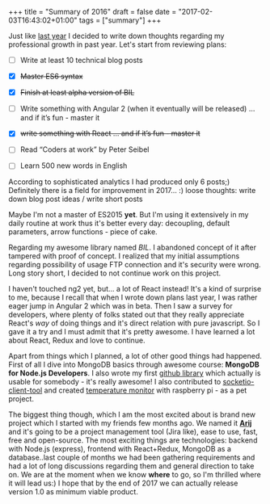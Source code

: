 +++
title = "Summary of 2016"
draft = false
date = "2017-02-03T16:43:02+01:00"
tags = ["summary"]
+++


Just like [last year](http://czytelny.com/post/summary_2015/) I decided to write down thoughts regarding my professional growth in past year. Let's start from reviewing plans:

- [ ] Write at least 10 technical blog posts
- [x] ~~Master ES6 syntax~~
- [x] ~~Finish at least alpha version of BIL~~
- [ ] Write something with Angular 2 (when it eventually will be released) … and if it’s fun - master it
- [x] ~~write something with React … and if it’s fun - master it~~
- [ ] Read “Coders at work” by Peter Seibel
- [ ] Learn 500 new words in English


According to sophisticated analytics I had produced only 6 posts;) Definitely there is a field for improvement in 2017... :) loose thoughts: write down blog post ideas / write short posts 

Maybe I'm not a master of ES2015 **yet**. But I'm using it extensively in my daily routine at work thus it's better every day: decoupling, default parameters, arrow functions - piece of cake.

Regarding my awesome library named *BIL*. I abandoned concept of it after tampered with proof of concept. I realized that my initial assumptions regarding possibility of usage FTP connection and it's security were wrong. Long story short, I decided to not continue work on this project.

I haven't touched ng2 yet, but... a lot of React instead! It's a kind of surprise to me, because I recall that when I wrote down plans last year, I was rather eager jump in Angular 2 which was in beta. Then I saw a survey for developers, where plenty of folks stated out that they really appreciate React's *way* of doing things and it's direct relation with pure javascript. So I gave it a try and I must admit that it's pretty awesome. I have learned a lot about React, Redux and love to continue.

Apart from things which I planned, a lot of other good things had happened. First of all I dive into MongoDB basics through awesome course: **MongoDB for Node.js Developers**. I also wrote my first [github library](https://github.com/czytelny/redux-socket.io-middleware) which actually is usable for somebody - it's really awesome! I also contributed to [socketio-client-tool](https://github.com/amritb/socketio-client-tool) and created [temperature monitor](http://czytelny.com/temp/) with raspberry pi - as a pet project.

The biggest thing though, which I am the most excited about is brand new project which I started with my friends few months ago. We named it **[Arij](https://github.com/czytelny/arij)** and it's going to be a project management tool (Jira like), ease to use, fast, free and open-source. The most exciting things are technologies: backend with Node.js (express), frontend with React+Redux, MongoDB as a database..last couple of months we had been gathering requirements and had a lot of long discussions regarding them and general direction to take on. We are at the moment when we know **where** to go, so I'm thrilled where it will lead us:) I hope that by the end of 2017 we can actually release version 1.0 as minimum viable product.
